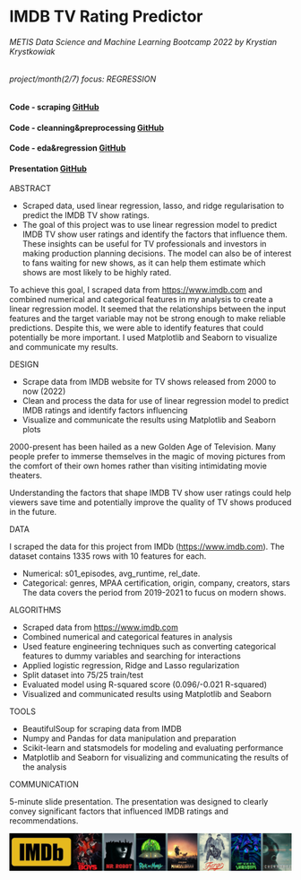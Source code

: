 # IMDB TV Rating Predictor
###### METIS Data Science and Machine Learning Bootcamp 2022 by Krystian Krystkowiak
###### project/month(2/7) focus: REGRESSION
#### Code - scraping [GitHub](https://github.com/Krystkowiakk/IMDB-TV-Rating-Predictor/blob/60bfd533768c127be9c4e1829276ba51c021bad6/1.%20METIS_Krystkowiak_Krystian_Project_2_Regression%20-%20scraping.ipynb)
#### Code - cleanning&preprocessing [GitHub](https://github.com/Krystkowiakk/IMDB-TV-Rating-Predictor/blob/06f183158df96d5fe78f44f189b8cda11be0efdf/2.%20METIS_Krystkowiak_Krystian_Project_2_Regression%20-%20cleanning&preprocessing.ipynb)
#### Code - eda&regression [GitHub](https://github.com/Krystkowiakk/IMDB-TV-Rating-Predictor/blob/06f183158df96d5fe78f44f189b8cda11be0efdf/3.%20METIS_Krystkowiak_Krystian_Project_2_Regression%20-%20eda&regression.ipynb)
#### Presentation [GitHub](https://github.com/Krystkowiakk/IMDB-TV-Rating-Predictor/blob/72ef954c90fff0f1ec5b64aaf42d63157105691d/Project%20Presentation/Krystkowiak_Krystian_Project_2_Regression_on_IMDB_TV.pdf)

ABSTRACT

- Scraped data, used linear regression, lasso, and ridge regularisation to predict the  IMDB TV show ratings.
- The goal of this project was to use linear regression model to predict IMDB TV show user ratings and identify the factors that influence them. These insights can be useful for TV professionals and investors in making production planning decisions. The model can also be of interest to fans waiting for new shows, as it can help them estimate which shows are most likely to be highly rated.

To achieve this goal, I scraped data from https://www.imdb.com and combined numerical and categorical features in my analysis to create a linear regression model. It seemed that the relationships between the input features and the target variable may not be strong enough to make reliable predictions. Despite this, we were able to identify features that could potentially be more important. I used Matplotlib and Seaborn to visualize and communicate my results.

DESIGN

- Scrape data from IMDB website for TV shows released from 2000 to now (2022)
- Clean and process the data for use of linear regression model to predict IMDB ratings and identify factors influencing
- Visualize and communicate the results using Matplotlib and Seaborn plots

2000-present has been hailed as a new Golden Age of Television. Many people prefer to immerse themselves in the magic of moving pictures from the comfort of their own homes rather than visiting intimidating movie theaters.

Understanding the factors that shape IMDB TV show user ratings could help viewers save time and potentially improve the quality of TV shows produced in the future.

DATA

I scraped the data for this project from IMDb (https://www.imdb.com). The dataset contains 1335 rows with 10 features for each.
- Numerical: s01_episodes, avg_runtime, rel_date.
- Categorical: genres, MPAA certification, origin, company, creators, stars
The data covers the period from 2019-2021 to fucus on modern shows.

ALGORITHMS

- Scraped data from https://www.imdb.com
- Combined numerical and categorical features in analysis
- Used feature engineering techniques such as converting categorical features to dummy variables and searching for interactions
- Applied logistic regression, Ridge and Lasso regularization
- Split dataset into 75/25 train/test
- Evaluated model using R-squared score (0.096/-0.021 R-squared)
- Visualized and communicated results using Matplotlib and Seaborn

TOOLS

- BeautifulSoup for scraping data from IMDB
- Numpy and Pandas for data manipulation and preparation
- Scikit-learn and statsmodels for modeling and evaluating performance
- Matplotlib and Seaborn for visualizing and communicating the results of the analysis

COMMUNICATION

5-minute slide presentation.
The presentation was designed to clearly convey significant factors that influenced IMDB ratings and recommendations.

![IMDB TV Rating Predictor](files/cover.jpg)



